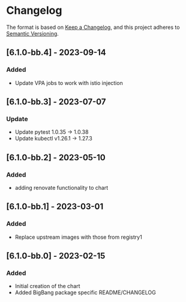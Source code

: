 # Changelog

The format is based on [Keep a Changelog](https://keepachangelog.com/en/1.0.0/), and this project adheres to [Semantic Versioning](https://semver.org/spec/v2.0.0.html).

## [6.1.0-bb.4] - 2023-09-14
### Added
- Update VPA jobs to work with istio injection

## [6.1.0-bb.3] - 2023-07-07
### Update
- Update pytest 1.0.35 -> 1.0.38
- Update kubectl v1.26.1 -> 1.27.3

## [6.1.0-bb.2] - 2023-05-10
### Added
- adding renovate functionality to chart

## [6.1.0-bb.1] - 2023-03-01
### Added
- Replace upstream images with those from registry1

## [6.1.0-bb.0] - 2023-02-15
### Added
- Initial creation of the chart
- Added BigBang package specific README/CHANGELOG
